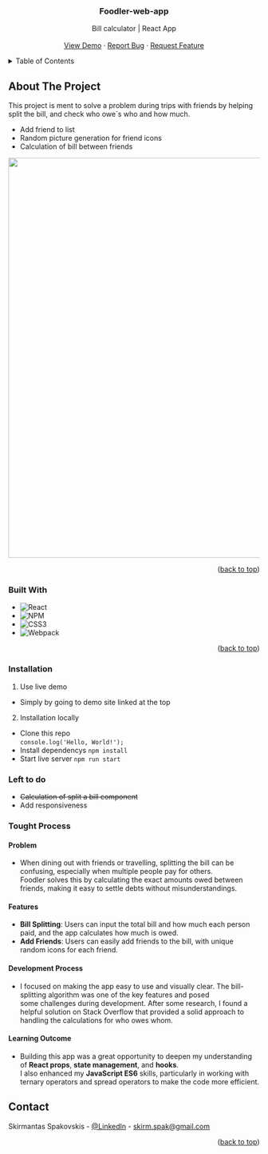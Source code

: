 <!-- PROJECT LOGO -->

<h3 align="center"> Foodler-web-app </h3>

  <p align="center">
    Bill calculator | React App 
    <br />
    <br />
    <a href="#DEMOLINK#">View Demo</a>
    ·
    <a href="#ISSUES PAGE LINK#">Report Bug</a>
    ·
    <a href="#ISSUES PAGE LINK#">Request Feature</a>
  </p>
</div>

<!-- TABLE OF CONTENTS -->
<details>
  <summary>Table of Contents</summary>
  <ol>
    <li>
      <a href="#about-the-project">About The Project</a>
      <ul>
        <li><a href="#built-with">Built With</a></li>
      </ul>
    </li>
    <li>
      <a href="#installation">Installation</a>
    </li>
    </li>
    <li><a href="#contact">Contact</a></li>
    <li>
      <a href="#left-to-do">Left To Do</a>
    </li>
    <li>
      <a href="#tought-process">Tought Process</a>
    </li>
  </ol>
</details>

<!-- ABOUT THE PROJECT -->

## About The Project

This project is ment to solve a problem during trips with friends by helping split the bill, and check who owe`s who and how much.

- Add friend to list
- Random picture generation for friend icons
- Calculation of bill between friends

<img src="../foodler-app/src/images/screenshot-app.png" width="800px" />

<p align="right">(<a href="#readme-top">back to top</a>)</p>

### Built With

- ![React][React]
- ![NPM][NPM]
- ![CSS3][CSS3]
- ![Webpack][Webpack]

<p align="right">(<a href="#readme-top">back to top</a>)</p>

### Installation

1. Use live demo

- Simply by going to demo site linked at the top

2. Installation locally

- Clone this repo<br>`console.log('Hello, World!');`
- Install dependencys `npm install`
- Start live server `npm run start`

### Left to do

<ul>
<li><s>Calculation of split a bill component</s></li>
<li>Add responsiveness</li>

</ul>

### Tought Process

#### Problem

- When dining out with friends or travelling, splitting the bill can be confusing, especially when multiple people pay for others.<br> Foodler solves this by calculating the exact amounts owed between friends, making it easy to settle debts without misunderstandings.

#### Features

- **Bill Splitting**: Users can input the total bill and how much each person paid, and the app calculates how much is owed.
- **Add Friends**: Users can easily add friends to the bill, with unique random icons for each friend.

#### Development Process

- I focused on making the app easy to use and visually clear. The bill-splitting algorithm was one of the key features and posed<br> some challenges during development. After some research, I found a helpful solution on Stack Overflow that provided a solid approach to handling the calculations for who owes whom.

#### Learning Outcome

- Building this app was a great opportunity to deepen my understanding of **React props**, **state management**, and **hooks**.<br> I also enhanced my **JavaScript ES6** skills, particularly in working with ternary operators and spread operators to make the code more efficient.

<!-- CONTACT -->

## Contact

Skirmantas Spakovskis - [@LinkedIn](https://www.linkedin.com/in/skirmantasspakovskis/) - skirm.spak@gmail.com

<p align="right">(<a href="#readme-top">back to top</a>)</p>

<!-- MARKDOWN LINKS & IMAGES -->
<!-- https://www.markdownguide.org/basic-syntax/#reference-style-links. -->

[NPM]: https://img.shields.io/badge/NPM-%23000000.svg?style=for-the-badge&logo=npm&logoColor=white
[Webpack]: https://img.shields.io/badge/webpack-%238DD6F9.svg?style=for-the-badge&logo=webpack&logoColor=black
[Vite]: https://img.shields.io/badge/Vite-B73BFE?style=for-the-badge&logo=vite&logoColor=FFD62E
[JavaScript]: https://img.shields.io/badge/javascript-%23323330.svg?style=for-the-badge&logo=javascript&logoColor=%23F7DF1E
[React]: https://img.shields.io/badge/React-%2361DAFB.svg?style=for-the-badge&logo=react&logoColor=white
[HTML5]: https://img.shields.io/badge/html5-%23E34F26.svg?style=for-the-badge&logo=html5&logoColor=white
[CSS3]: https://img.shields.io/badge/css3-%231572B6.svg?style=for-the-badge&logo=css3&logoColor=white
[Parcel]: https://img.shields.io/badge/Parcel-%23B93C00.svg?style=for-the-badge&logo=parcel&logoColor=white
[SCSS]: https://img.shields.io/badge/SCSS-%23CC6699.svg?style=for-the-badge&logo=sass&logoColor=white
[Webpack]: https://img.shields.io/badge/Webpack-8DD6F9?style=for-the-badge&logo=webpack&logoColor=white
[product-screenshot]: public/images/prev.png
